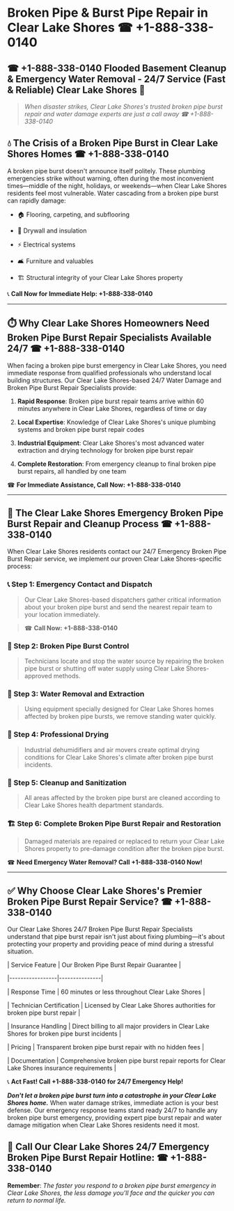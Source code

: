 # Broken Pipe & Burst Pipe Repair in Clear Lake Shores ☎ +1-888-338-0140  
## ☎ +1-888-338-0140 Flooded Basement Cleanup & Emergency Water Removal - 24/7 Service (Fast & Reliable) Clear Lake Shores 🚨  

> *When disaster strikes, Clear Lake Shores's trusted broken pipe burst repair and water damage experts are just a call away ☎ +1-888-338-0140*  

## 💧 The Crisis of a Broken Pipe Burst in Clear Lake Shores Homes ☎ +1-888-338-0140  

A broken pipe burst doesn't announce itself politely. These plumbing emergencies strike without warning, often during the most inconvenient times—middle of the night, holidays, or weekends—when Clear Lake Shores residents feel most vulnerable. Water cascading from a broken pipe burst can rapidly damage:  

* 🏠 Flooring, carpeting, and subflooring  
* 🧱 Drywall and insulation  
* ⚡ Electrical systems  
* 🛋️ Furniture and valuables  
* 🏗️ Structural integrity of your Clear Lake Shores property  

📞 **Call Now for Immediate Help: +1-888-338-0140**  

---  

## ⏱️ Why Clear Lake Shores Homeowners Need Broken Pipe Burst Repair Specialists Available 24/7 ☎ +1-888-338-0140  

When facing a broken pipe burst emergency in Clear Lake Shores, you need immediate response from qualified professionals who understand local building structures. Our Clear Lake Shores-based 24/7 Water Damage and Broken Pipe Burst Repair Specialists provide:  

1. **Rapid Response**: Broken pipe burst repair teams arrive within 60 minutes anywhere in Clear Lake Shores, regardless of time or day  
2. **Local Expertise**: Knowledge of Clear Lake Shores's unique plumbing systems and broken pipe burst repair codes  
3. **Industrial Equipment**: Clear Lake Shores's most advanced water extraction and drying technology for broken pipe burst repair  
4. **Complete Restoration**: From emergency cleanup to final broken pipe burst repairs, all handled by one team  

☎ **For Immediate Assistance, Call Now: +1-888-338-0140**  

---  

## 🔧 The Clear Lake Shores Emergency Broken Pipe Burst Repair and Cleanup Process ☎ +1-888-338-0140  

When Clear Lake Shores residents contact our 24/7 Emergency Broken Pipe Burst Repair service, we implement our proven Clear Lake Shores-specific process:  

### 📞 Step 1: Emergency Contact and Dispatch  
> Our Clear Lake Shores-based dispatchers gather critical information about your broken pipe burst and send the nearest repair team to your location immediately.  
> ☎ **Call Now: +1-888-338-0140**  

### 🚿 Step 2: Broken Pipe Burst Control  
> Technicians locate and stop the water source by repairing the broken pipe burst or shutting off water supply using Clear Lake Shores-approved methods.  

### 🌊 Step 3: Water Removal and Extraction  
> Using equipment specially designed for Clear Lake Shores homes affected by broken pipe bursts, we remove standing water quickly.  

### 💨 Step 4: Professional Drying  
> Industrial dehumidifiers and air movers create optimal drying conditions for Clear Lake Shores's climate after broken pipe burst incidents.  

### 🧼 Step 5: Cleanup and Sanitization  
> All areas affected by the broken pipe burst are cleaned according to Clear Lake Shores health department standards.  

### 🏗️ Step 6: Complete Broken Pipe Burst Repair and Restoration  
> Damaged materials are repaired or replaced to return your Clear Lake Shores property to pre-damage condition after the broken pipe burst.  

☎ **Need Emergency Water Removal? Call +1-888-338-0140 Now!**  

---  

## ✅ Why Choose Clear Lake Shores's Premier Broken Pipe Burst Repair Service? ☎ +1-888-338-0140  

Our Clear Lake Shores 24/7 Broken Pipe Burst Repair Specialists understand that pipe burst repair isn't just about fixing plumbing—it's about protecting your property and providing peace of mind during a stressful situation.  

| Service Feature | Our Broken Pipe Burst Repair Guarantee |  
|-----------------|---------------|  
| Response Time | 60 minutes or less throughout Clear Lake Shores |  
| Technician Certification | Licensed by Clear Lake Shores authorities for broken pipe burst repair |  
| Insurance Handling | Direct billing to all major providers in Clear Lake Shores for broken pipe burst incidents |  
| Pricing | Transparent broken pipe burst repair with no hidden fees |  
| Documentation | Comprehensive broken pipe burst repair reports for Clear Lake Shores insurance requirements |  

📞 **Act Fast! Call +1-888-338-0140 for 24/7 Emergency Help!**  

***Don't let a broken pipe burst turn into a catastrophe in your Clear Lake Shores home.*** When water damage strikes, immediate action is your best defense. Our emergency response teams stand ready 24/7 to handle any broken pipe burst emergency, providing expert pipe burst repair and water damage mitigation when Clear Lake Shores residents need it most.  

## 📱 Call Our Clear Lake Shores 24/7 Emergency Broken Pipe Burst Repair Hotline: ☎ +1-888-338-0140  

**Remember**: *The faster you respond to a broken pipe burst emergency in Clear Lake Shores, the less damage you'll face and the quicker you can return to normal life.*